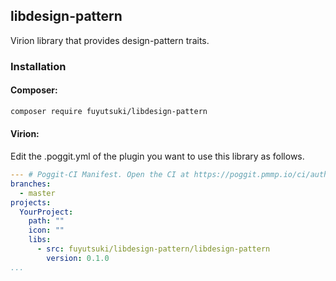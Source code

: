 ## libdesign-pattern

Virion library that provides design-pattern traits.

### Installation

#### Composer:

```bash
composer require fuyutsuki/libdesign-pattern
```

#### Virion:

Edit the .poggit.yml of the plugin you want to use this library as follows.

```yml
--- # Poggit-CI Manifest. Open the CI at https://poggit.pmmp.io/ci/author/YourProject
branches:
  - master
projects:
  YourProject:
    path: ""
    icon: ""
    libs:
      - src: fuyutsuki/libdesign-pattern/libdesign-pattern
        version: 0.1.0
...
```